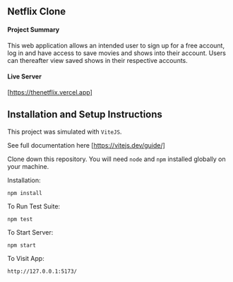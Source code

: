 ## Netflix Clone

#### Project Summary

This web application allows an intended user to sign up for a free account, log in and have access to save movies and shows into their account. Users can thereafter view saved shows in their respective accounts.

#### Live Server
[https://thenetflix.vercel.app]

## Installation and Setup Instructions
 
This project was simulated with `ViteJS`.

See full documentation here [https://vitejs.dev/guide/]

Clone down this repository. You will need `node` and `npm` installed globally on your machine.  

Installation:

`npm install`  

To Run Test Suite:  

`npm test`  

To Start Server:

`npm start`  

To Visit App:

`http://127.0.0.1:5173/`  

